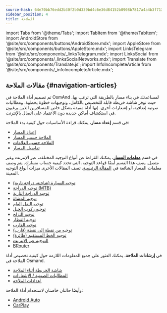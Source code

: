 ```yaml
---
source-hash: 64e70bb76edd2b30f2b0d339bd4c6e36d84152b0908b7817a4a4b3f7136b2c35
sidebar_position: 4
title: الملاحة
---
```

import Tabs from '@theme/Tabs';
import TabItem from '@theme/TabItem';
import AndroidStore from '@site/src/components/buttons/AndroidStore.mdx';
import AppleStore from '@site/src/components/buttons/AppleStore.mdx';
import LinksTelegram from '@site/src/components/_linksTelegram.mdx';
import LinksSocial from '@site/src/components/_linksSocialNetworks.mdx';
import Translate from '@site/src/components/Translate.js';
import InfoIncompleteArticle from '@site/src/components/_infoIncompleteArticle.mdx';

## مقالات الملاحة {#navigation-articles}

تم تصميم أداة الملاحة في OsmAnd لمساعدتك في بناء مسار بالطريقة التي ترغب بها، حيث توفر شاشة خريطة قابلة للتخصيص بالكامل، وتوجيهات خطوة بخطوة، ومطالبات صوتية إضافية، أو إشعارات أخرى. إنها أداة مفيدة بشكل خاص للمسافرين الذين يرغبون في استكشاف أماكن جديدة دون الاعتماد على اتصال بالإنترنت.

في قسم **إعداد مسار**، يمكنك قراءة الأساسيات حول كيفية بدء الملاحة:

- [إعداد المسار](./setup/route-navigation.md)
- [الملاحة حسب المسار](./setup/gpx-navigation.md)
- [الملاحة حسب العلامات](./setup/markers-navigation.md)
- [تفاصيل المسار](./setup/route-details.md)

في قسم **[معلمات المسار](./routing/osmand-routing.md#routing-types)**، يمكنك القراءة عن أنواع التوجيه المختلفة، عبر الإنترنت وغير متصل. يصف هذا القسم أيضًا قواعد التوجيه، التي تحدد كيفية حساب مسارك. يتم وصف معلمات المسار الشائعة في [المقالة الرئيسية](./routing/osmand-routing.md#routing-types). تصف المقالات الأخرى ميزات أنواع التوجيه المعينة.
- [توجيه السيارة (شاحنة، دراجة نارية)](./routing/car-based-routing.md)
- [توجيه الدراجة (MTB)](./routing/bicycle-based-routing.md)
- [توجيه الدراجة النارية](./routing/moped-routing.md)
- [توجيه المشاة](./routing/pedestrian-routing.md)
- [توجيه النقل العام](./routing/public-transport-navigation.md)
- [توجيه ركوب الخيل](./routing/horse-routing.md)
- [توجيه التزلج](./routing/ski-routing.md)
- [توجيه القطار](./routing/train-routing.md)
- [توجيه القارب](./routing/boat-navigation.md)
- [توجيه من نقطة إلى نقطة (قارب)](./routing/direct-to-point-routing.md)
- [توجيه الخط المستقيم (طائرة)](./routing/straight-line-routing.md)
- [التوجيه عبر الإنترنت](./routing/online-routing.md)
- [BRouter](./routing/brouter.md)

في **إرشادات الملاحة**، يمكنك العثور على جميع المعلومات اللازمة حول كيفية تخصيص أداة الملاحة في Osmand.

- [شاشة الخريطة أثناء الملاحة](./guidance/map-during-navigation.md)
- [المطالبات الصوتية / الإشعارات](./guidance/voice-navigation.md)
- [إعدادات الملاحة](./guidance/navigation-settings.md)

وأيضًا حالتان خاصتان لاستخدام أداة الملاحة:

- [Android Auto](./auto-car.md)
- [CarPlay](./car-play.md)
